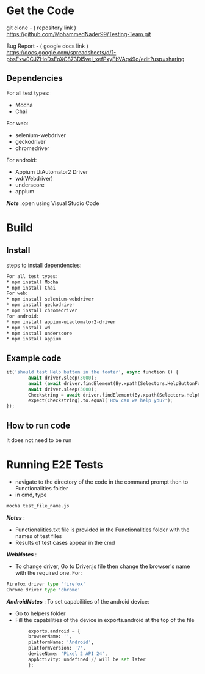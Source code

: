 # Get the Code
git clone - ( repository link )
https://github.com/MohammedNader99/Testing-Team.git

Bug Report - ( google docs link )
https://docs.google.com/spreadsheets/d/1-pbsExw0CJZHoDsEoXC873Dl5veI_xefPxyEbVAq49o/edit?usp=sharing

## Dependencies
For all test types:
* Mocha  
* Chai

For web:
* selenium-webdriver
* geckodriver
* chromedriver

For android:
* Appium UiAutomator2 Driver
* wd(Webdriver)  
* underscore
* appium


___Note___ :open using Visual Studio Code 

# Build

## Install

steps to install dependencies:

```sh
For all test types:
* npm install Mocha
* npm install Chai
For web:
* npm install selenium-webdriver
* npm install geckodriver
* npm install chromedriver
For android:
* npm install appium-uiautomator2-driver
* npm install wd
* npm install underscore
* npm install appium
```

## Example code
```python
it('should test Help button in the footer', async function () {
        await driver.sleep(3000);
        await (await driver.findElement(By.xpath(Selectors.HelpButtonFooterXpath))).click();
        await driver.sleep(3000);
        Checkstring = await driver.findElement(By.xpath(Selectors.HelpPageHeaderXpath)).getText();
        expect(Checkstring).to.equal('How can we help you?');
});
```
## How to run code 

It does not need to be run

# Running E2E Tests

* navigate to the directory of the code in the command prompt then to Functionalities folder
* in cmd, type 
```sh
mocha test_file_name.js
```
___Notes___ :

* Functionalities.txt file is provided in the Functionalities folder with the names of test files
* Results of test cases appear in the cmd

___WebNotes___ :
* To change driver, Go to Driver.js file then change the browser's name with the required one.
For:
```py
Firefox driver type 'firefox'
Chrome driver type 'chrome'
```
___AndroidNotes___ :
To set capabilities of the android device:
* Go to helpers folder
* Fill the capabilities of the device in exports.android at the top of the file

```py
        exports.android = {
        browserName: '',
        platformName: 'Android',
        platformVersion: '7',
        deviceName: 'Pixel 2 API 24',
        appActivity: undefined // will be set later
        };  
```
